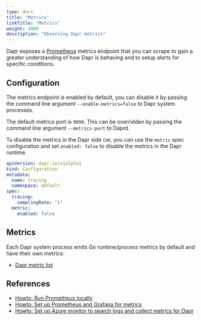 ```yaml
---
type: docs
title: "Metrics"
linkTitle: "Metrics"
weight: 4000
description: "Observing Dapr metrics"
---
```


Dapr exposes a [Prometheus](https://prometheus.io/) metrics endpoint that you can scrape to gain a greater understanding of how Dapr is behaving and to setup alerts for specific conditions.

## Configuration

The metrics endpoint is enabled by default, you can disable it by passing the command line argument `--enable-metrics=false` to Dapr system processes.

The default metrics port is `9090`. This can be overridden by passing the command line argument `--metrics-port` to Daprd.

To disable the metrics in the Dapr side car, you can use the `metric` spec configuration and set `enabled: false` to disable the metrics in the Dapr runtime.

```yaml
apiVersion: dapr.io/v1alpha1
kind: Configuration
metadata:
  name: tracing
  namespace: default
spec:
  tracing:
    samplingRate: "1"
  metric:
    enabled: false
```

## Metrics

Each Dapr system process emits Go runtime/process metrics by default and have their own metrics:

- [Dapr metric list](https://github.com/dapr/dapr/blob/master/docs/development/dapr-metrics.md)

## References

* [Howto: Run Prometheus locally](../../howto/setup-monitoring-tools/observe-metrics-with-prometheus-locally.md)
* [Howto: Set up Prometheus and Grafana for metrics](../../howto/setup-monitoring-tools/setup-prometheus-grafana.md)
* [Howto: Set up Azure monitor to search logs and collect metrics for Dapr](../../howto/setup-monitoring-tools/setup-azure-monitor.md)
